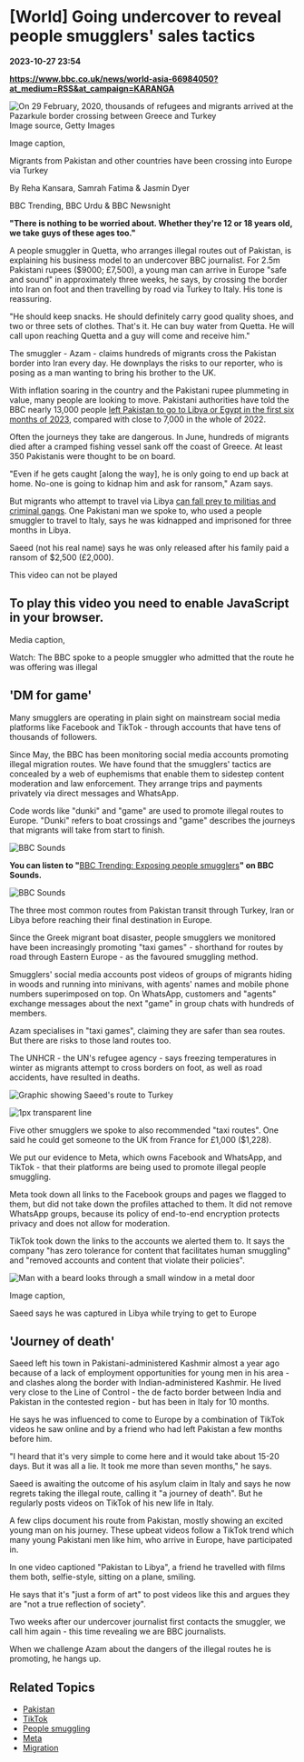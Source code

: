 # [World] Going undercover to reveal people smugglers' sales tactics

**2023-10-27 23:54**

**https://www.bbc.co.uk/news/world-asia-66984050?at_medium=RSS&at_campaign=KARANGA**

![On 29 February, 2020, thousands of refugees and migrants arrived at the Pazarkule border crossing between Greece and Turkey](https://ichef.bbci.co.uk/news/976/cpsprodpb/13CF7/production/_131534118_gettyimages-1204298375.jpg)Image source, Getty Images

Image caption,

Migrants from Pakistan and other countries have been crossing into Europe via Turkey

By Reha Kansara, Samrah Fatima & Jasmin Dyer

BBC Trending, BBC Urdu & BBC Newsnight

**"There is nothing to be worried about. Whether they're 12 or 18 years old, we take guys of these ages too."**

A people smuggler in Quetta, who arranges illegal routes out of Pakistan, is explaining his business model to an undercover BBC journalist. For 2.5m Pakistani rupees ($9000; £7,500), a young man can arrive in Europe "safe and sound" in approximately three weeks, he says, by crossing the border into Iran on foot and then travelling by road via Turkey to Italy. His tone is reassuring.

"He should keep snacks. He should definitely carry good quality shoes, and two or three sets of clothes. That's it. He can buy water from Quetta. He will call upon reaching Quetta and a guy will come and receive him."

The smuggler - Azam - claims hundreds of migrants cross the Pakistan border into Iran every day. He downplays the risks to our reporter, who is posing as a man wanting to bring his brother to the UK.

With inflation soaring in the country and the Pakistani rupee plummeting in value, many people are looking to move. Pakistani authorities have told the BBC nearly 13,000 people [left Pakistan to go to Libya or Egypt in the first six months of 2023](https://www.bbc.co.uk/news/world-asia-66362327), compared with close to 7,000 in the whole of 2022.

Often the journeys they take are dangerous. In June, hundreds of migrants died after a cramped fishing vessel sank off the coast of Greece. At least 350 Pakistanis were thought to be on board.

"Even if he gets caught \[along the way\], he is only going to end up back at home. No-one is going to kidnap him and ask for ransom," Azam says.

But migrants who attempt to travel via Libya [can fall prey to militias and criminal gangs](https://www.bbc.co.uk/news/world-africa-40353265). One Pakistani man we spoke to, who used a people smuggler to travel to Italy, says he was kidnapped and imprisoned for three months in Libya.

Saeed (not his real name) says he was only released after his family paid a ransom of $2,500 (£2,000).

This video can not be played

To play this video you need to enable JavaScript in your browser.
-----------------------------------------------------------------

Media caption,

Watch: The BBC spoke to a people smuggler who admitted that the route he was offering was illegal

'DM for game'
-------------

Many smugglers are operating in plain sight on mainstream social media platforms like Facebook and TikTok - through accounts that have tens of thousands of followers.

Since May, the BBC has been monitoring social media accounts promoting illegal migration routes. We have found that the smugglers' tactics are concealed by a web of euphemisms that enable them to sidestep content moderation and law enforcement. They arrange trips and payments privately via direct messages and WhatsApp.

Code words like "dunki" and "game" are used to promote illegal routes to Europe. "Dunki" refers to boat crossings and "game" describes the journeys that migrants will take from start to finish.

![BBC Sounds](https://ichef.bbci.co.uk/news/2048/cpsprodpb/10E04/production/_130642196_bbc_sounds_strap_top.png)

**You can listen to "**[BBC Trending: Exposing people smugglers](https://www.bbc.co.uk/programmes/w3ct5d9c)**" on BBC Sounds.**

![BBC Sounds](https://ichef.bbci.co.uk/news/2048/cpsprodpb/18334/production/_130642199_bbc_sounds_strap_bottom.png)

The three most common routes from Pakistan transit through Turkey, Iran or Libya before reaching their final destination in Europe.

Since the Greek migrant boat disaster, people smugglers we monitored have been increasingly promoting "taxi games" - shorthand for routes by road through Eastern Europe - as the favoured smuggling method.

Smugglers' social media accounts post videos of groups of migrants hiding in woods and running into minivans, with agents' names and mobile phone numbers superimposed on top. On WhatsApp, customers and "agents" exchange messages about the next "game" in group chats with hundreds of members.

Azam specialises in "taxi games", claiming they are safer than sea routes. But there are risks to those land routes too.

The UNHCR - the UN's refugee agency - says freezing temperatures in winter as migrants attempt to cross borders on foot, as well as road accidents, have resulted in deaths.

![Graphic showing Saeed's route to Turkey](https://ichef.bbci.co.uk/news/1024/cpsprodpb/3C8D/production/_131410551_newgraphicforpakistanpiece.jpg)

![1px transparent line](https://ichef.bbci.co.uk/news/624/cpsprodpb/4BEB/production/_112953491__108802839_624_transparent-nc.png)

Five other smugglers we spoke to also recommended "taxi routes". One said he could get someone to the UK from France for £1,000 ($1,228).

We put our evidence to Meta, which owns Facebook and WhatsApp, and TikTok - that their platforms are being used to promote illegal people smuggling.

Meta took down all links to the Facebook groups and pages we flagged to them, but did not take down the profiles attached to them. It did not remove WhatsApp groups, because its policy of end-to-end encryption protects privacy and does not allow for moderation.

TikTok took down the links to the accounts we alerted them to. It says the company "has zero tolerance for content that facilitates human smuggling" and "removed accounts and content that violate their policies".

![Man with a beard looks through a small window in a metal door](https://ichef.bbci.co.uk/news/976/cpsprodpb/3A1A/production/_131547841_blurredprisonstill.jpg)

Image caption,

Saeed says he was captured in Libya while trying to get to Europe

'Journey of death'
------------------

Saeed left his town in Pakistani-administered Kashmir almost a year ago because of a lack of employment opportunities for young men in his area - and clashes along the border with Indian-administered Kashmir. He lived very close to the Line of Control - the de facto border between India and Pakistan in the contested region - but has been in Italy for 10 months.

He says he was influenced to come to Europe by a combination of TikTok videos he saw online and by a friend who had left Pakistan a few months before him.

"I heard that it's very simple to come here and it would take about 15-20 days. But it was all a lie. It took me more than seven months," he says.

Saeed is awaiting the outcome of his asylum claim in Italy and says he now regrets taking the illegal route, calling it "a journey of death". But he regularly posts videos on TikTok of his new life in Italy.

A few clips document his route from Pakistan, mostly showing an excited young man on his journey. These upbeat videos follow a TikTok trend which many young Pakistani men like him, who arrive in Europe, have participated in.

In one video captioned "Pakistan to Libya", a friend he travelled with films them both, selfie-style, sitting on a plane, smiling.

He says that it's "just a form of art" to post videos like this and argues they are "not a true reflection of society".

Two weeks after our undercover journalist first contacts the smuggler, we call him again - this time revealing we are BBC journalists.

When we challenge Azam about the dangers of the illegal routes he is promoting, he hangs up.

Related Topics
--------------

*   [Pakistan](https://www.bbc.co.uk/news/topics/c008ql15vpyt)
*   [TikTok](https://www.bbc.co.uk/news/topics/c255806071xt)
*   [People smuggling](https://www.bbc.co.uk/news/topics/c7zwjgk24plt)
*   [Meta](https://www.bbc.co.uk/news/topics/cm1rm9z259kt)
*   [Migration](https://www.bbc.co.uk/news/topics/cz4pr2gdg1et)